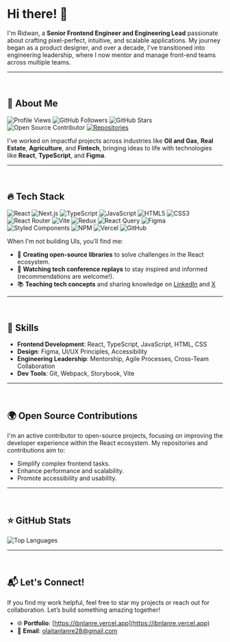 # Hi there! 👋

I'm Ridwan, a **Senior Frontend Engineer and Engineering Lead** passionate about crafting pixel-perfect, intuitive, and scalable applications. My journey began as a product designer, and over a decade, I've transitioned into engineering leadership, where I now mentor and manage front-end teams across multiple teams.  

---
<br />

## 🙂 About Me  

![Profile Views](https://komarev.com/ghpvc/?username=ibnlanre&color=blueviolet&style=for-the-badge)
![GitHub Followers](https://img.shields.io/github/followers/ibnlanre?style=for-the-badge&color=blue)
![GitHub Stars](https://img.shields.io/github/stars/ibnlanre?style=for-the-badge&color=yellow)
![Open Source Contributor](https://img.shields.io/badge/Open%20Source-Contributor-brightgreen?style=for-the-badge&color=brightgreen)
[![Repositories](https://img.shields.io/badge/My%20Repositories-%F0%9F%93%96-blue?style=for-the-badge)](https://github.com/ibnlanre?tab=repositories)

I've worked on impactful projects across industries like **Oil and Gas**, **Real Estate**, **Agriculture**, and **Fintech**, bringing ideas to life with technologies like **React**, **TypeScript**, and **Figma**.  

---
<br />

## 🔥 Tech Stack

![React](https://img.shields.io/badge/react-%2320232a.svg?style=for-the-badge&logo=react&logoColor=%2361DAFB)
![Next.js](https://img.shields.io/badge/next-black?style=for-the-badge&logo=next.js&logoColor=white)
![TypeScript](https://img.shields.io/badge/typescript-%23007ACC.svg?style=for-the-badge&logo=typescript&logoColor=white)
![JavaScript](https://img.shields.io/badge/javascript-%23323330.svg?style=for-the-badge&logo=javascript&logoColor=%23F7DF1E)
![HTML5](https://img.shields.io/badge/html5-%23E34F26.svg?style=for-the-badge&logo=html5&logoColor=white)
![CSS3](https://img.shields.io/badge/css3-%231572B6.svg?style=for-the-badge&logo=css3&logoColor=white)
![React Router](https://img.shields.io/badge/React_Router-CA4245?style=for-the-badge&logo=react-router&logoColor=white)
![Vite](https://img.shields.io/badge/vite-%23646CFF.svg?style=for-the-badge&logo=vite&logoColor=white)
![Redux](https://img.shields.io/badge/redux-%23593d88.svg?style=for-the-badge&logo=redux&logoColor=white)
![React Query](https://img.shields.io/badge/react%20query-%23FF4154.svg?style=for-the-badge&logo=react-query&logoColor=white)
![Figma](https://img.shields.io/badge/figma-%23F24E1E.svg?style=for-the-badge&logo=figma&logoColor=white)
![Styled Components](https://img.shields.io/badge/styled--components-%23DB7093.svg?style=for-the-badge&logo=styled-components&logoColor=white)
![NPM](https://img.shields.io/badge/NPM-%23CB3837.svg?style=for-the-badge&logo=npm&logoColor=white)
![Vercel](https://img.shields.io/badge/vercel-%23000000.svg?style=for-the-badge&logo=vercel&logoColor=white)
![GitHub](https://img.shields.io/badge/github-%23121011.svg?style=for-the-badge&logo=github&logoColor=white)

When I'm not building UIs, you’ll find me:  
- 📖 **Creating open-source libraries** to solve challenges in the React ecosystem.  
- 🎥 **Watching tech conference replays** to stay inspired and informed (recommendations are welcome!).
- 📚 **Teaching tech concepts** and sharing knowledge on [LinkedIn](https://linkedin.com/in/ibnlanre) and [X](https://www.x.com/ibnlanre)

---
<br />

## 🚀 Skills

- **Frontend Development**: React, TypeScript, JavaScript, HTML, CSS  
- **Design**: Figma, UI/UX Principles, Accessibility  
- **Engineering Leadership**: Mentorship, Agile Processes, Cross-Team Collaboration  
- **Dev Tools**: Git, Webpack, Storybook, Vite  

---
<br />

## 🌍 Open Source Contributions  

I'm an active contributor to open-source projects, focusing on improving the developer experience within the React ecosystem. My repositories and contributions aim to:  
- Simplify complex frontend tasks.
- Enhance performance and scalability.
- Promote accessibility and usability.

---
<br />

## ⭐ GitHub Stats  

![Top Languages](https://github-readme-stats.vercel.app/api/top-langs/?username=ibnlanre&layout=compact&theme=default)  

---
<br />

## 📬 Let's Connect!

If you find my work helpful, feel free to star my projects or reach out for collaboration. Let’s build something amazing together!

- 🌐 **Portfolio**: [https://ibnlanre.vercel.app](https://ibnlanre.vercel.app)
- 📧 **Email**: [olaitanlanre28@gmail.com](mailto:olaitanlanre28@gmail.com)
